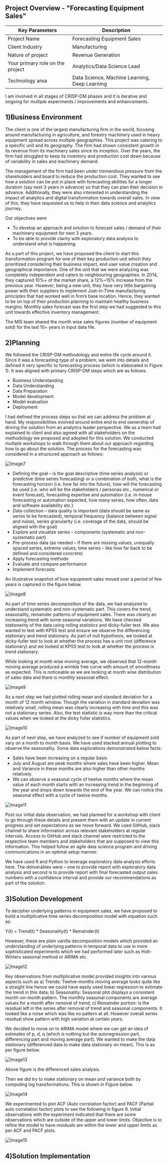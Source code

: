 ## Project Overview - "Forecasting Equipment Sales"

Key Parameters | Description
---------------|------------------
Project Name   | Forecasting Equipment Sales
Client Industry| Manufacturing
Nature of project| Revenue Generation
Your primary role on the project| Analytics/Data Science Lead
Technology area | Data Science, Machine Learning, Deep Learning

I am involved in all stages of CRISP-DM phases and it is iterative and ongoing for multiple experiments / improvements and enhancements.

## 1)Business Environment

The client is one of the largest manufacturing firm in the world, focusing around manufacturing in agriculture, and forestry machinery used in heavy equipment spread across multiple geographies. This project was catering to a specific unit and its geography. The firm had shown consistent growth in its revenue from its machinery sales since its inception. Over the years, the firm had struggled to keep its inventory and production cost down because of variability in sales and machinery demand. 

The management of the firm had been under tremendous pressure from the shareholders and board to reduce the production cost. They wanted to see how a solution can be put in place with forecasting abilities for a longer duration (say next 3 years in advance) so that they can plan their decision in advance. Additionally, they were also interested in understanding the impact of analytics and digital transformation towards overall sales. In view of this, they have requested us to help in their data science and analytics journey.

Our objectives were 
-	To develop an approach and solution to forecast sales / demand of their machinery equipment for next 3 years.
-	To be able to provide clarity with exploratory data analysis to understand what is happening.

As a part of this project, we have proposed the client to start this transformation program for one of their key production unit which they prioritized considering their business impact, end user value creation and geographical importance. One of the unit that we were analyzing was completely independent and caters to neighbouring geographies. In 2014, they captured 10%+ of the market share, a 12%~15% increase from the previous year. However, being a new unit, they have very little bargaining power with their suppliers to implement Just-in-Time manufacturing principles that had worked well in firm’s base location. Hence, they wanted to be on top of their production planning to maintain healthy business margins. Monthly sales forecast was the first step we had suggested to this unit towards effective inventory management.

The MIS team shared the month wise sales figures (number of equipment sold) for the last 10+ years in input data file.

## 2)Planning

We followed the CRISP-DM methodology and entire life cycle around it. Since it was a forecasting type of a problem, we went into details and defined it very specific to forecasting process (which is elaborated in Figure 1). It was aligned with primary CRISP-DM steps which are as follows: 
-	Business Understanding 
-	Data Understanding
-	Data Preparation
-	Model development
-	Model evaluation
-	Deployment

I had defined the process steps so that we can address the problem at hand. My responsibilities evolved around entire end to end ownership of driving the solution from an analytics leader perspective. We as a team had explained to client and also agreed with all stakeholders on the methodology we proposed and adopted for this solution. We conducted multiple workshops to walk through them about our approach regarding how to go about the solution. The process for the forecasting was considered in a structured approach as follows:

![Image7](/images/Image7.png)

-	Defining the goal – is the goal descriptive (time series analysis) or predictive (time series forecasting) or a combination of both, what is the forecasting horizon (i.e. how far into the future), how will the forecasting be used (i.e. who will be the stakeholders / personas etc., numerical or event forecast), forecasting expertise and automation (i.e. in-house forecasting or automation expected, how many series, how often, data and software availability etc.)
-	Data collection – data quality is important (data should be same as series to be forecasted), temporal frequency (balance between signal and noise), series granularity (i.e. coverage of the data, should be aligned with the goal) 
-	Explore and visualize series – components (systematic and non-systematic part)
-	Pre-process data (as needed – if there are missing values, unequally spaced series, extreme values, time series – like how far back to be defined and considered concrete)
-	Apply forecasting methods
-	Evaluate and compare performance
-	Implement forecasts

An illustrative snapshot of how equipment sales moved over a period of few years is captured in the figure below.

![Image8](/images/Image8.png)

As part of time series decomposition of the data, we had analyzed to understand systematic and non-systematic part. This covers the trend, seasonality, remainder patterns of equipment sales. There was clearly an increasing trend with some seasonal variations. We have checked stationarity of the data using rolling statistics and dicky-fuller test. We also wanted to test with KPSS test and ensure we observe the differencing stationary and trend stationary. As part of null hypothesis, we looked at dicky-fuller test to look at whether the process has a unit root (difference stationary) and we looked at KPSS test to look at whether the process is trend stationary.

While looking at month wise moving average, we observed that 12-month moving average produced a wrinkle free curve with amount of smoothness as expected. This is noticeable as we are looking at month wise distribution of sales data and there is monthly seasonal effect. 

![Image9](/images/Image9.png)

As a next step we had plotted rolling mean and standard deviation for a month of 12 month window. Though the variation in standard deviation was relatively small, rolling mean was clearly increasing with time and this was not a stationary series. Also, the test statistic is way more than the critical values when we looked at the dicky fuller statistics.

![Image10](/images/Image10.png)

As part of next step, we have analyzed to see if number of equipment sold vary on a month to month basis. We have used stacked annual plotting to observe the seasonality. Some data explorations demonstrated below facts:
-	Sales have been increasing on a regular basis
-	July and August are peak months where sales have been higher. Mean and Variance in these months are also higher than other months relatively.
-	We can observe a seasonal cycle of twelve months where the mean value of each month starts with an increasing trend in the beginning of the year and drops down towards the end of the year. We can notice this seasonal effect with a cycle of twelve months.

![Image11](/images/Image11.png)

Post our initial data observation, we had planned for a workshop with client to go through these details and present them with an update in current progress and set expectations as we move forward. We used GitHub, slack channel to share information across relevant stakeholders at regular intervals. Access to GitHub and slack channel were restricted to the respective team members and stakeholders that are supposed to view this information. This helped follow an agile data science program and driving communications in an optimal setup manner.

We have used R and Python to leverage exploratory data analysis efforts here. The deliverables were – one to provide report with exploratory data analysis and second is to provide report with final forecasted output sales numbers with a confidence interval and provide our recommendations as part of the solution.

## 3)Solution Development

To decipher underlying patterns in equipment sales, we have proposed to build a multiplicative time series decomposition model with equation such as:

Y(t) = Trend(t) * Seasonality(t) * Remainder(t)

However, these are plain vanilla decomposition models which provided an understanding of underlying patterns in temporal data to use in more sophisticated experiments which we had performed later such as Holt-Winters seasonal method or ARIMA etc.

![Image12](/images/Image12.png)

Key observations from multiplicative model provided insights into various aspects such as a) Trends: Twelve-months moving average looks quite like a straight line hence we could have easily used linear regression to estimate the trend in this data; b) Seasonality: Seasonal plot displays a consistent month-on-month pattern. The monthly seasonal components are average values for a month after removal of trend; c) Remainder portion: is the residual left in the series after removal of trend and seasonal components. It looked like a noise which was like no pattern at all. However overall series residual show pattern with high variation at certain years.

We decided to move on to ARIMA model where we can get an idea of estimates of p, d, q (which is nothing but the autoregression part, differencing part and moving average part).
We wanted to make the data stationary (differenced data to make data stationary on mean). This is as per figure below.

![Image13](/images/Image13.png)

Above figure is the differenced sales analysis.

Then we did try to make stationary on mean and variance both by computing log transformations. This is shown in Figure below.

![Image14](/images/Image14.png)

We experimented to plot ACF (Auto correlation factor) and PACF (Partial auto correlation factor) plots to see the following in figure 9. Initial observations with the experiment indicated that there are some observations which are outside of the upper and lower limits. Objective is to refine the model to have residuals are within the lower and upper limits as per ACF and PACF plots.

![Image15](/images/Image15.png)



## 4)Solution Implementation

